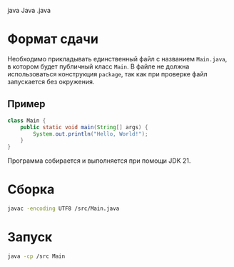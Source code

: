 java
Java
.java
# Формат сдачи

Необходимо прикладывать единственный файл с названием `Main.java`, в котором будет публичный класс `Main`.
В файле не должна использоваться конструкция `package`, так как при проверке файл запускается без окружения.

## Пример
```java
class Main {
    public static void main(String[] args) {
        System.out.println("Hello, World!");
    }
}
```

Программа собирается и выполняется при помощи JDK 21.

# Сборка
```bash
javac -encoding UTF8 /src/Main.java
```
# Запуск
```bash
java -cp /src Main
```
